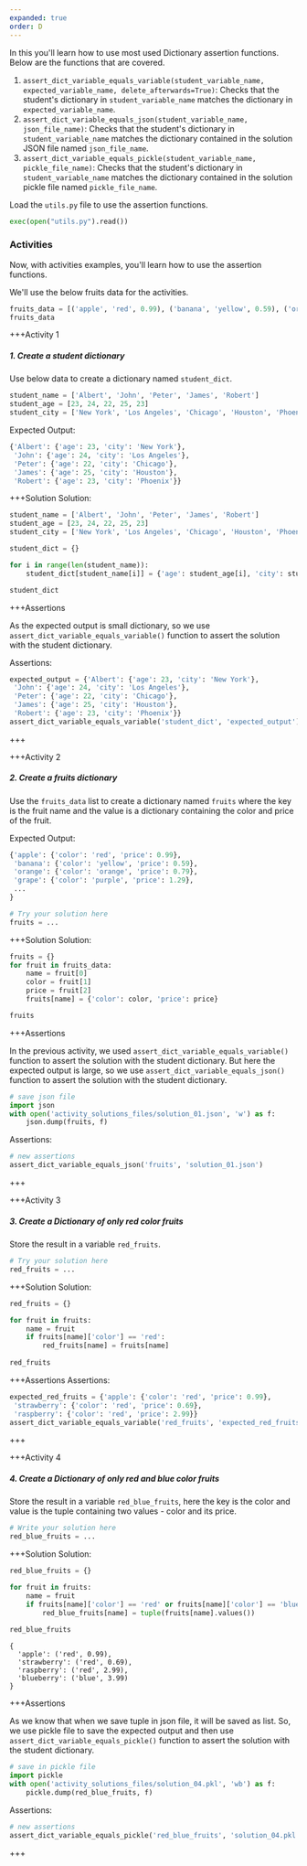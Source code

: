 ```yaml
---
expanded: true
order: D
---
```



In this you'll learn how to use most used Dictionary assertion
functions. Below are the functions that are covered.

  1.  `assert_dict_variable_equals_variable(student_variable_name, expected_variable_name, delete_afterwards=True)`: Checks that the student's dictionary in `student_variable_name` matches the dictionary in `expected_variable_name`.
  2.  `assert_dict_variable_equals_json(student_variable_name, json_file_name)`: Checks that the student's dictionary in `student_variable_name` matches the dictionary contained in the solution JSON file named `json_file_name`.
  3.  `assert_dict_variable_equals_pickle(student_variable_name, pickle_file_name)`: Checks that the student's dictionary in `student_variable_name` matches the dictionary contained in the solution pickle file named `pickle_file_name`.

Load the `utils.py` file to use the assertion functions.

``` python
exec(open("utils.py").read())
```

### Activities

Now, with activities examples, you'll learn how to use the assertion functions.

We'll use the below fruits data for the activities.

``` python
fruits_data = [('apple', 'red', 0.99), ('banana', 'yellow', 0.59), ('orange', 'orange', 0.79), ('grape', 'purple', 1.29), ('kiwi', 'green', 1.09), ('pineapple', 'yellow', 1.99), ('strawberry', 'red', 0.69), ('watermelon', 'green', 2.49), ('mango', 'orange', 1.49), ('peach', 'orange', 1.79), ('pear', 'green', 0.89), ('plum', 'purple', 0.79), ('raspberry', 'red', 2.99), ('blueberry', 'blue', 3.99), ('blackberry', 'black', 4.99)]
fruits_data
```

+++Activity 1
##### 1. Create a student dictionary

Use below data to create a dictionary named `student_dict`.

``` python
student_name = ['Albert', 'John', 'Peter', 'James', 'Robert']
student_age = [23, 24, 22, 25, 23]
student_city = ['New York', 'Los Angeles', 'Chicago', 'Houston', 'Phoenix']
```

Expected Output:

``` python
{'Albert': {'age': 23, 'city': 'New York'},
 'John': {'age': 24, 'city': 'Los Angeles'},
 'Peter': {'age': 22, 'city': 'Chicago'},
 'James': {'age': 25, 'city': 'Houston'},
 'Robert': {'age': 23, 'city': 'Phoenix'}}
```

+++Solution
Solution:

``` python
student_name = ['Albert', 'John', 'Peter', 'James', 'Robert']
student_age = [23, 24, 22, 25, 23]
student_city = ['New York', 'Los Angeles', 'Chicago', 'Houston', 'Phoenix']

student_dict = {}

for i in range(len(student_name)):
    student_dict[student_name[i]] = {'age': student_age[i], 'city': student_city[i]}

student_dict
```

+++Assertions

As the expected output is small dictionary, so we use `assert_dict_variable_equals_variable()` function to assert the solution with the student dictionary.

Assertions:

``` python
expected_output = {'Albert': {'age': 23, 'city': 'New York'},
 'John': {'age': 24, 'city': 'Los Angeles'},
 'Peter': {'age': 22, 'city': 'Chicago'},
 'James': {'age': 25, 'city': 'Houston'},
 'Robert': {'age': 23, 'city': 'Phoenix'}}
assert_dict_variable_equals_variable('student_dict', 'expected_output')
```
+++


+++Activity 2
##### 2. Create a fruits dictionary

Use the `fruits_data` list to create a dictionary named `fruits` where the key is the fruit name and the value is a dictionary containing the color and price of the fruit.

Expected Output:

``` python
{'apple': {'color': 'red', 'price': 0.99},
 'banana': {'color': 'yellow', 'price': 0.59},
 'orange': {'color': 'orange', 'price': 0.79},
 'grape': {'color': 'purple', 'price': 1.29},
 ...
}
```

``` python
# Try your solution here
fruits = ...
```

+++Solution
Solution:

``` python
fruits = {}
for fruit in fruits_data:
    name = fruit[0]
    color = fruit[1]
    price = fruit[2]
    fruits[name] = {'color': color, 'price': price}

fruits
```

+++Assertions

In the previous activity, we used `assert_dict_variable_equals_variable()` function to assert the solution with the student dictionary. But here the expected output is large, so we use `assert_dict_variable_equals_json()` function to assert the solution with the student dictionary.

``` python
# save json file
import json
with open('activity_solutions_files/solution_01.json', 'w') as f:
    json.dump(fruits, f)
```

Assertions:

``` python
# new assertions
assert_dict_variable_equals_json('fruits', 'solution_01.json')
```
+++


+++Activity 3
##### 3. Create a Dictionary of only red color fruits

Store the result in a variable `red_fruits`.

``` python
# Try your solution here
red_fruits = ...
```

+++Solution
Solution:

``` python
red_fruits = {}

for fruit in fruits:
    name = fruit
    if fruits[name]['color'] == 'red':
        red_fruits[name] = fruits[name]
        
red_fruits
```

+++Assertions
Assertions:

``` python
expected_red_fruits = {'apple': {'color': 'red', 'price': 0.99},
 'strawberry': {'color': 'red', 'price': 0.69},
 'raspberry': {'color': 'red', 'price': 2.99}}
assert_dict_variable_equals_variable('red_fruits', 'expected_red_fruits')
```
+++


+++Activity 4
##### 4. Create a Dictionary of only red and blue color fruits

Store the result in a variable `red_blue_fruits`, here the key is the
color and value is the tuple containing two values - color and its
price.

``` python
# Write your solution here
red_blue_fruits = ...
```

+++Solution
Solution:

``` python
red_blue_fruits = {}

for fruit in fruits:
    name = fruit
    if fruits[name]['color'] == 'red' or fruits[name]['color'] == 'blue':
        red_blue_fruits[name] = tuple(fruits[name].values())
        
red_blue_fruits
```

    {
      'apple': ('red', 0.99),
      'strawberry': ('red', 0.69),
      'raspberry': ('red', 2.99),
      'blueberry': ('blue', 3.99)
    }
    

+++Assertions

As we know that when we save tuple in json file, it will be saved as list. So, we use pickle file to save the expected output and then use `assert_dict_variable_equals_pickle()` function to assert the solution with the student dictionary.

``` python
# save in pickle file
import pickle
with open('activity_solutions_files/solution_04.pkl', 'wb') as f:
    pickle.dump(red_blue_fruits, f)
```

Assertions:

``` python
# new assertions
assert_dict_variable_equals_pickle('red_blue_fruits', 'solution_04.pkl')
```
+++
